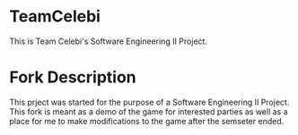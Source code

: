 # TeamCelebi
This is Team Celebi's Software Engineering II Project.

# Fork Description
This prject was started for the purpose of a Software Engineering II Project.
This fork is meant as a demo of the game for interested parties as well as
a place for me to make modifications to the game after the semseter ended.

